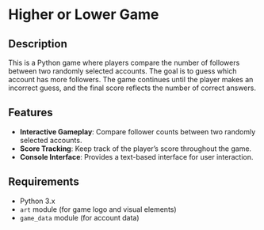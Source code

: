 # Higher or Lower Game

## Description
This is a Python game where players compare the number of followers between two randomly selected accounts. The goal is to guess which account has more followers. The game continues until the player makes an incorrect guess, and the final score reflects the number of correct answers.

## Features
- **Interactive Gameplay**: Compare follower counts between two randomly selected accounts.
- **Score Tracking**: Keep track of the player’s score throughout the game.
- **Console Interface**: Provides a text-based interface for user interaction.

## Requirements
- Python 3.x
- `art` module (for game logo and visual elements)
- `game_data` module (for account data)
